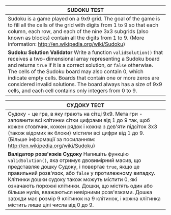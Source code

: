 | **SUDOKU TEST** |
|----------------------|
| Sudoku is a game played on a 9x9 grid. The goal of the game is to fill all the cells of the grid with digits from 1 to 9 so that each column, each row, and each of the nine 3x3 subgrids (also known as blocks) contain all the digits from 1 to 9. (More information: http://en.wikipedia.org/wiki/Sudoku) |
| **Sudoku Solution Validator** Write a function `validSolution()` that receives a two-dimensional array representing a Sudoku board and returns `true` if it is a correct solution, or `false` otherwise. The cells of the Sudoku board may also contain 0, which indicate empty cells. Boards that contain one or more zeros are considered invalid solutions. The board always has a size of 9x9 cells, and each cell contains only integers from 0 to 9. |

| **СУДОКУ ТЕСТ** |
|----------------------|
| Судоку - це гра, в яку грають на сітці 9x9. Мета гри - заповнити всі клітинки сітки цифрами від 1 до 9 так, щоб кожен стовпчик, кожен рядок і кожна з дев'яти підсіток 3х3 (також відомих як блоки) містили всі цифри від 1 до 9. (Більше інформації за посиланням: http://en.wikipedia.org/wiki/Sudoku) |
| **Валідатор розв'язків Судоку** Напишіть функцію `validSolution()`, яка отримує двовимірний масив, що представляє дошку Судоку, і повертає `true`, якщо це правильний розв'язок, або `false` у протилежному випадку. Клітинки дошки судоку також можуть містити 0, які означають порожні клітинки. Дошки, що містять один або більше нулів, вважаються невірними розв'язками. Дошка завжди має розмір 9 клітинок на 9 клітинок, і кожна клітинка містить лише цілі числа від 0 до 9. |
